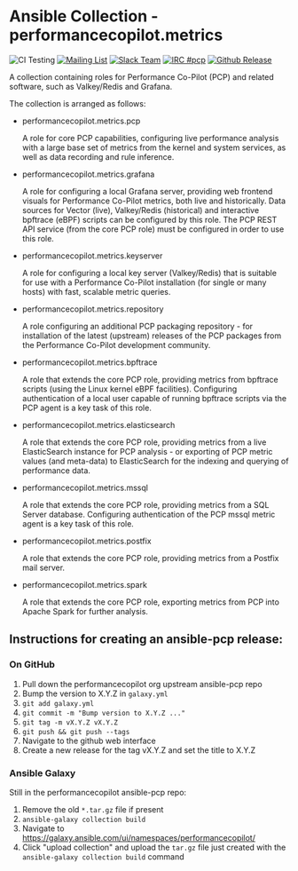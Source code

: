 # Ansible Collection - performancecopilot.metrics

![CI Testing](https://github.com/performancecopilot/ansible-pcp/workflows/tox/badge.svg)
[![Mailing List](https://img.shields.io/badge/Mailing%20List-pcp-blue.svg)](https://groups.io/g/pcp)
[![Slack Team](https://img.shields.io/badge/Slack-pcp-blue.svg)](https://h7zo83mvt1.execute-api.us-west-2.amazonaws.com/Express/)
[![IRC #pcp](https://img.shields.io/badge/IRC-pcp-blue.svg)](https://web.libera.chat/#pcp)
[![Github Release](https://img.shields.io/github/release/performancecopilot/ansible-pcp.svg)](https://github.com/performancecopilot/ansible-pcp/releases/latest)

A collection containing roles for Performance Co-Pilot (PCP)
and related software, such as Valkey/Redis and Grafana.

The collection is arranged as follows:

- performancecopilot.metrics.pcp

  A role for core PCP capabilities, configuring live performance
  analysis with a large base set of metrics from the kernel and
  system services, as well as data recording and rule inference.

- performancecopilot.metrics.grafana

  A role for configuring a local Grafana server, providing web
  frontend visuals for Performance Co-Pilot metrics, both live
  and historically.
  Data sources for Vector (live), Valkey/Redis (historical) and
  interactive bpftrace (eBPF) scripts can be configured by this
  role.  The PCP REST API service (from the core PCP role) must
  be configured in order to use this role.

- performancecopilot.metrics.keyserver

  A role for configuring a local key server (Valkey/Redis) that
  is suitable for use with a Performance Co-Pilot installation
  (for single or many hosts) with fast, scalable metric queries.

- performancecopilot.metrics.repository

  A role configuring an additional PCP packaging repository -
  for installation of the latest (upstream) releases of the PCP
  packages from the Performance Co-Pilot development community.

- performancecopilot.metrics.bpftrace

  A role that extends the core PCP role, providing metrics from
  bpftrace scripts (using the Linux kernel eBPF facilities).
  Configuring authentication of a local user capable of running
  bpftrace scripts via the PCP agent is a key task of this role.

- performancecopilot.metrics.elasticsearch

  A role that extends the core PCP role, providing metrics from
  a live ElasticSearch instance for PCP analysis - or exporting
  of PCP metric values (and meta-data) to ElasticSearch for the
  indexing and querying of performance data.

- performancecopilot.metrics.mssql

  A role that extends the core PCP role, providing metrics from
  a SQL Server database.  Configuring authentication of the PCP
  mssql metric agent is a key task of this role.

- performancecopilot.metrics.postfix

  A role that extends the core PCP role, providing metrics from
  a Postfix mail server.

- performancecopilot.metrics.spark

  A role that extends the core PCP role, exporting metrics from
  PCP into Apache Spark for further analysis.


## Instructions for creating an ansible-pcp release:

### On GitHub

1. Pull down the performancecopilot org upstream ansible-pcp repo
2. Bump the version to X.Y.Z in `galaxy.yml`
3. `git add galaxy.yml`
4. `git commit -m "Bump version to X.Y.Z ..."`
5. `git tag -m vX.Y.Z vX.Y.Z`
6. `git push && git push --tags`
7. Navigate to the github web interface
8. Create a new release for the tag vX.Y.Z and set the title to X.Y.Z

### Ansible Galaxy

Still in the performancecopilot ansible-pcp repo:

1. Remove the old `*.tar.gz` file if present
2. `ansible-galaxy collection build`
3. Navigate to https://galaxy.ansible.com/ui/namespaces/performancecopilot/
4. Click "upload collection" and upload the `tar.gz` file just created with the `ansible-galaxy collection build` command

